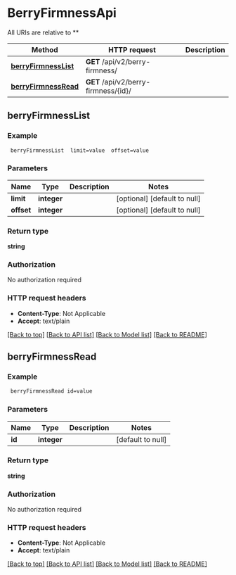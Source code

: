 # BerryFirmnessApi

All URIs are relative to **

Method | HTTP request | Description
------------- | ------------- | -------------
[**berryFirmnessList**](BerryFirmnessApi.md#berryFirmnessList) | **GET** /api/v2/berry-firmness/ | 
[**berryFirmnessRead**](BerryFirmnessApi.md#berryFirmnessRead) | **GET** /api/v2/berry-firmness/{id}/ | 



## berryFirmnessList



### Example

```bash
 berryFirmnessList  limit=value  offset=value
```

### Parameters


Name | Type | Description  | Notes
------------- | ------------- | ------------- | -------------
 **limit** | **integer** |  | [optional] [default to null]
 **offset** | **integer** |  | [optional] [default to null]

### Return type

**string**

### Authorization

No authorization required

### HTTP request headers

- **Content-Type**: Not Applicable
- **Accept**: text/plain

[[Back to top]](#) [[Back to API list]](../README.md#documentation-for-api-endpoints) [[Back to Model list]](../README.md#documentation-for-models) [[Back to README]](../README.md)


## berryFirmnessRead



### Example

```bash
 berryFirmnessRead id=value
```

### Parameters


Name | Type | Description  | Notes
------------- | ------------- | ------------- | -------------
 **id** | **integer** |  | [default to null]

### Return type

**string**

### Authorization

No authorization required

### HTTP request headers

- **Content-Type**: Not Applicable
- **Accept**: text/plain

[[Back to top]](#) [[Back to API list]](../README.md#documentation-for-api-endpoints) [[Back to Model list]](../README.md#documentation-for-models) [[Back to README]](../README.md)

